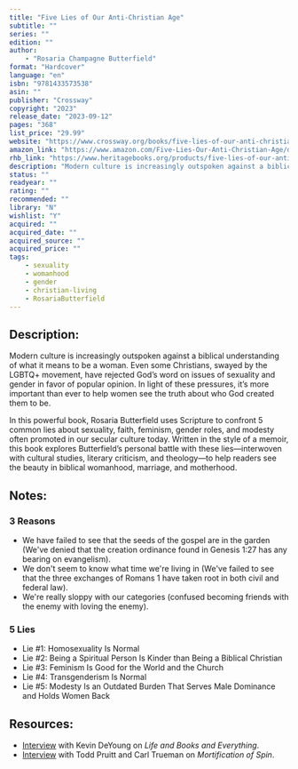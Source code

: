 ```yaml
---
title: "Five Lies of Our Anti-Christian Age"
subtitle: ""
series: ""
edition: ""
author: 
    - "Rosaria Champagne Butterfield"
format: "Hardcover"
language: "en"
isbn: "9781433573538"
asin: ""
publisher: "Crossway"
copyright: "2023"
release_date: "2023-09-12"
pages: "368"
list_price: "29.99"
website: "https://www.crossway.org/books/five-lies-of-our-anti-christian-age-hcj/"
amazon_link: "https://www.amazon.com/Five-Lies-Our-Anti-Christian-Age/dp/1433573539/"
rhb_link: "https://www.heritagebooks.org/products/five-lies-of-our-anti-christian-age-butterfield.html" 
description: "Modern culture is increasingly outspoken against a biblical understanding of what it means to be a woman. Even some Christians, swayed by the LGBTQ+ movement, have rejected God’s word on issues of sexuality and gender in favor of popular opinion. In light of these pressures, it’s more important than ever to help women see the truth about who God created them to be."
status: ""
readyear: ""
rating: ""
recommended: ""
library: "N"
wishlist: "Y"
acquired: ""
acquired_date: ""
acquired_source: ""
acquired_price: ""
tags:
    - sexuality
    - womanhood
    - gender
    - christian-living
    - RosariaButterfield
---
```

## Description:

Modern culture is increasingly outspoken against a biblical understanding of what it means to be a woman. Even some Christians, swayed by the LGBTQ+ movement, have rejected God’s word on issues of sexuality and gender in favor of popular opinion. In light of these pressures, it’s more important than ever to help women see the truth about who God created them to be.

In this powerful book, Rosaria Butterfield uses Scripture to confront 5 common lies about sexuality, faith, feminism, gender roles, and modesty often promoted in our secular culture today. Written in the style of a memoir, this book explores Butterfield’s personal battle with these lies―interwoven with cultural studies, literary criticism, and theology―to help readers see the beauty in biblical womanhood, marriage, and motherhood.

## Notes:

### 3 Reasons

- We have failed to see that the seeds of the gospel are in the garden (We've denied that the creation ordinance found in Genesis 1:27 has any bearing on evangelism).
- We don't seem to know what time we're living in (We've failed to see that the three exchanges of Romans 1 have taken root in both civil and federal law).
- We're really sloppy with our categories (confused becoming friends with the enemy with loving the enemy).


### 5 Lies

- Lie #1: Homosexuality Is Normal
- Lie #2: Being a Spiritual Person Is Kinder than Being a Biblical Christian
- Lie #3: Feminism Is Good for the World and the Church
- Lie #4: Transgenderism Is Normal
- Lie #5: Modesty Is an Outdated Burden That Serves Male Dominance and Holds Women Back

## Resources:

- [Interview](https://overcast.fm/+ghgJbUtu8) with Kevin DeYoung on _Life and Books and Everything_.
- [Interview](https://overcast.fm/+F2-JL_Lg) with Todd Pruitt and Carl Trueman on _Mortification of Spin_.
